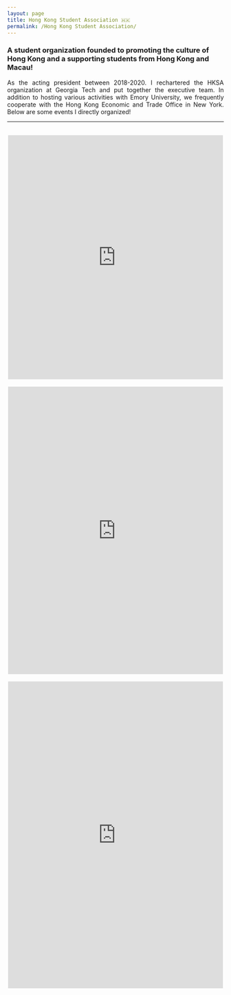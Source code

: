 ```yaml
---
layout: page
title: Hong Kong Student Association 🇭🇰
permalink: /Hong Kong Student Association/
---
```

### A student organization founded to promoting the culture of Hong Kong and a supporting students from Hong Kong and Macau!

<div align="justify">As the acting president between 2018-2020. I rechartered the HKSA organization at Georgia Tech and put together the executive team. In addition to hosting various activities with Emory University, we frequently cooperate with the Hong Kong Economic and Trade Office in New York. Below are some events I directly organized! </div>
<hr>

<br />

<center><iframe src="https://www.facebook.com/plugins/post.php?href=https%3A%2F%2Fwww.facebook.com%2Fgthksa%2Fposts%2F3020540701289593&width=500" width="500" height="568" style="border:none;overflow:hidden" scrolling="no" frameborder="0" allowTransparency="true" allow="encrypted-media"></iframe></center>



<br />

<center><iframe src="https://www.facebook.com/plugins/post.php?href=https%3A%2F%2Fwww.facebook.com%2Fgthksa%2Fposts%2F2696713607005639&width=500" width="500" height="669" style="border:none;overflow:hidden" scrolling="no" frameborder="0" allowTransparency="true" allow="encrypted-media"></iframe></center>



<br />

<center><iframe src="https://www.facebook.com/plugins/post.php?href=https%3A%2F%2Fwww.facebook.com%2Fgthksa%2Fposts%2F2316022471741423&width=500" width="500" height="714" style="border:none;overflow:hidden" scrolling="no" frameborder="0" allowTransparency="true" allow="encrypted-media"></iframe></center>
